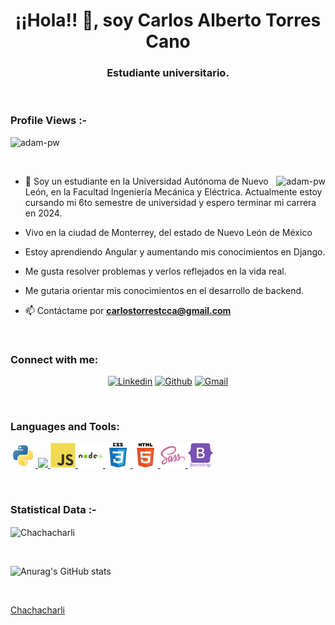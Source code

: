 <h1 align="center">¡¡Hola!! 👋, soy Carlos Alberto Torres Cano</h1>
<h3 align="center">Estudiante universitario.</h3>

<br>

<p align="right"> <h3>Profile Views :-</h3> <img src="https://komarev.com/ghpvc/?username=Chachacharli-pw&label=Profile%20views&color=0e75b6&style=flat"
    alt="adam-pw" /> 
  </p>

<br>

<p><img align="right" src="https://github.com/Adam-pw/Adam-pw/blob/main/animation_500_kxa883sd.gif" alt="adam-pw" /></p>


- 🌱 Soy un estudiante en la Universidad Autónoma de Nuevo León, en la Facultad Ingeniería Mecánica y Eléctrica. Actualmente estoy cursando mi 6to semestre de universidad y espero terminar mi carrera en 2024.

- Vivo en la ciudad de Monterrey, del estado de Nuevo León de México 

- Estoy aprendiendo Angular y aumentando mis conocimientos en Django.

- Me gusta resolver problemas y verlos reflejados en la vida real.

- Me gutaria orientar mis conocimientos en el desarrollo de backend.

- 📫 Contáctame por  **carlostorrestcca@gmail.com**



<br>

<h3 align="left">Connect with me:</h3>
<p align="center">
  <a href="--"><img alt="Linkedin" title="Carlos Torres Linkedin" src="https://img.shields.io/badge/LinkedIn-0077B5?style=for-the-badge&logo=linkedin&logoColor=white"></a>
  <a href="https://github.com/Chachacharli"><img alt="Github" title="Carlos Torres GitHub" src="https://img.shields.io/badge/GitHub-100000?style=for-the-badge&logo=github&logoColor=white"></a>
  <a href="carlostorrestcca@gmail.com"><img alt="Gmail" title="Carlos Torres Gmail" src="https://img.shields.io/badge/Gmail-D14836?style=for-the-badge&logo=gmail&logoColor=white"></a>
</p>

<br>

<h3 align="left">Languages and Tools:</h3>

<p align="left"> <a href="https://developer.android.com" target="_blank" rel="noreferrer">
       <img src="https://raw.githubusercontent.com/devicons/devicon/master/icons/python/python-original.svg" alt="python"
      width="40" height="40" /> </a> <a href="https://reactjs.org/" target="_blank" rel="noreferrer"> 
    <img src="https://img.shields.io/badge/Django-092E20?style=for-the-badge&logo=django&logoColor=green" /> 
        <img
      src="https://raw.githubusercontent.com/devicons/devicon/master/icons/javascript/javascript-original.svg"
      alt="javascript" width="40" height="40" /> </a> <a href="https://kotlinlang.org" target="_blank" rel="noreferrer">
   <img
      src="https://raw.githubusercontent.com/devicons/devicon/master/icons/nodejs/nodejs-original-wordmark.svg"
      alt="nodejs" width="40" height="40" /> </a> <a href="https://pandas.pydata.org/" target="_blank" rel="noreferrer">
       <img
      src="https://raw.githubusercontent.com/devicons/devicon/master/icons/css3/css3-original-wordmark.svg" alt="css3"
      width="40" height="40" /> </a> <a href="https://www.w3.org/html/" target="_blank" rel="noreferrer"> <img
      src="https://raw.githubusercontent.com/devicons/devicon/master/icons/html5/html5-original-wordmark.svg"
      alt="html5" width="40" height="40" /> </a> <a href="https://www.adobe.com/in/products/illustrator.html"
    target="_blank" rel="noreferrer">
    <img
      src="https://raw.githubusercontent.com/devicons/devicon/master/icons/sass/sass-original.svg" alt="sass" width="40"
      height="40" /> 
    <img src="https://raw.githubusercontent.com/devicons/devicon/master/icons/bootstrap/bootstrap-plain-wordmark.svg"
      alt="bootstrap" width="40" height="40" /> </a> <a href="https://www.cprogramming.com/" target="_blank"
    rel="noreferrer"> </a>
  
 </p>
<br>

<h3>Statistical Data :-</h3>
<p><img align="center"
    src="https://github-readme-stats.vercel.app/api/top-langs?username=Chachacharli&show_icons=true&locale=en&bg_color=0d1117&text_color=ffffff&layout=compact"
    alt="Chachacharli" 
    bg_color=#808080/></p>

<br>



![Anurag's GitHub stats](https://github-readme-stats.vercel.app/api?username=Chachacharli&show_icons=true&theme=radical)

<p align="left"> <a href="https://twitter.com/" target="blank"><img
      src="https://img.shields.io/twitter/follow/?logo=twitter&style=for-the-badge" alt="" /></a> </p>

[Chachacharli](https://github.com/Chachacharli)
